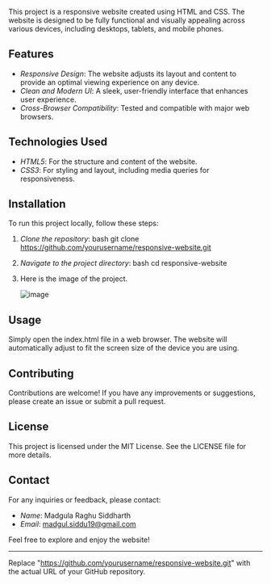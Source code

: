 This project is a responsive website created using HTML and CSS. The website is designed to be fully functional and visually appealing across various devices, including desktops, tablets, and mobile phones.

## Features

- *Responsive Design*: The website adjusts its layout and content to provide an optimal viewing experience on any device.
- *Clean and Modern UI*: A sleek, user-friendly interface that enhances user experience.
- *Cross-Browser Compatibility*: Tested and compatible with major web browsers.

## Technologies Used

- *HTML5*: For the structure and content of the website.
- *CSS3*: For styling and layout, including media queries for responsiveness.

## Installation

To run this project locally, follow these steps:

1. *Clone the repository*:
    bash
    git clone https://github.com/yourusername/responsive-website.git
    

2. *Navigate to the project directory*:
    bash
    cd responsive-website
    

3. Here is the image of the project.

   ![image](https://github.com/madgulas/reponsivewebsite1/assets/26848691/53a04b29-ccf2-4872-ae3c-38cc8ed4cdb0)


## Usage

Simply open the index.html file in a web browser. The website will automatically adjust to fit the screen size of the device you are using.

## Contributing

Contributions are welcome! If you have any improvements or suggestions, please create an issue or submit a pull request.

## License

This project is licensed under the MIT License. See the LICENSE file for more details.

## Contact

For any inquiries or feedback, please contact:
- *Name*: Madgula Raghu Siddharth
- *Email*: madgul.siddu19@gmail.com

Feel free to explore and enjoy the website!

---

Replace "https://github.com/yourusername/responsive-website.git" with the actual URL of your GitHub repository.
